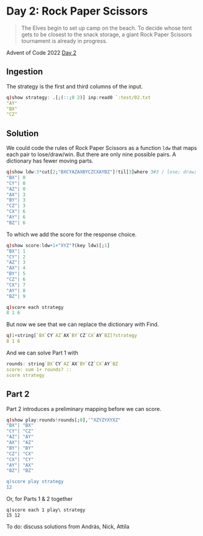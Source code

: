 # Day 2: Rock Paper Scissors

> The Elves begin to set up camp on the beach. To decide whose tent gets to be closest to the snack storage, a giant Rock Paper Scissors tournament is already in progress.

Advent of Code 2022 [Day 2](https://adventofcode.com/2022/day/2)

## Ingestion

The strategy is the first and third columns of the input.

```q
q)show strategy: .[;(::;0 2)] inp:read0 `:test/02.txt
"AY"
"BX"
"CZ"
```

## Solution

We could code the rules of Rock Paper Scissors as a function `ldw` that maps each pair to lose/draw/win. But there are only nine possible pairs. 
A dictionary has fewer moving parts.

```q
q)show ldw:3*cut[2;"BXCYAZAXBYCZCXAYBZ"]!til[3]where 3#3 / lose; draw; win
"BX"| 0
"CY"| 0
"AZ"| 0
"AX"| 3
"BY"| 3
"CZ"| 3
"CX"| 6
"AY"| 6
"BZ"| 6
```

To which we add the score for the response choice.

```q
q)show score:ldw+1+"XYZ"?(key ldw)[;1]
"BX"| 1
"CY"| 2
"AZ"| 3
"AX"| 4
"BY"| 5
"CZ"| 6
"CX"| 7
"AY"| 8
"BZ"| 9

q)score each strategy
8 1 6
```

But now we see that we can replace the dictionary with Find.

```q
q)1+string[`BX`CY`AZ`AX`BY`CZ`CX`AY`BZ]?strategy
8 1 6
```

And we can solve Part 1 with

```q
rounds: string`BX`CY`AZ`AX`BY`CZ`CX`AY`BZ
score: sum 1+ rounds? ::
score strategy
```


## Part 2

Part 2 introduces a preliminary mapping before we can score.

```q
q)show play:rounds!rounds[;0],'"XZYZYXYXZ"
"BX"| "BX"
"CY"| "CZ"
"AZ"| "AY"
"AX"| "AZ"
"BY"| "BY"
"CZ"| "CX"
"CX"| "CY"
"AY"| "AX"
"BZ"| "BZ"

q)score play strategy
12
```

Or, for Parts 1 & 2 together

```Q
q)score each 1 play\ strategy
15 12
```

To do: discuss solutions from András, Nick, Attila
